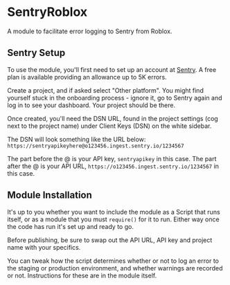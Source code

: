 # SentryRoblox
A module to facilitate error logging to Sentry from Roblox.

## Sentry Setup
To use the module, you'll first need to set up an account at [Sentry](https://sentry.io). A free plan is available providing an allowance up to 5K errors.

Create a project, and if asked select "Other platform". You might find yourself stuck in the onboarding process - ignore it, go to Sentry again and log in to see your dashboard. Your project should be there.

Once created, you'll need the DSN URL, found in the project settings (cog next to the project name) under Client Keys (DSN) on the white sidebar.

The DSN will look something like the URL below:
`https://sentryapikeyhere@o123456.ingest.sentry.io/1234567`

The part before the @ is your API key, `sentryapikey` in this case.
The part after the @ is your API URL, `https://o123456.ingest.sentry.io/1234567` in this case.

## Module Installation
It's up to you whether you want to include the module as a Script that runs itself, or as a module that you must `require()` for it to run. Either way once the code has run it's set up and ready to go.

Before publishing, be sure to swap out the API URL, API key and project name with your specifics.

You can tweak how the script determines whether or not to log an error to the staging or production environment, and whether warnings are recorded or not. Instructions for these are in the module itself.
